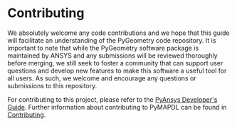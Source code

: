 # Contributing

We absolutely welcome any code contributions and we hope that this
guide will facilitate an understanding of the PyGeometry code
repository. It is important to note that while the PyGeometry software
package is maintained by ANSYS and any submissions will be reviewed
thoroughly before merging, we still seek to foster a community that can
support user questions and develop new features to make this software
a useful tool for all users. As such, we welcome and encourage any
questions or submissions to this repository.

For contributing to this project, please refer to the [PyAnsys Developer's Guide].
Further information about contributing to PyMAPDL can be found in [Contributing].

[PyAnsys Developer's Guide]: https://dev.docs.pyansys.com/index.html
[Contributing]: https://geometry.docs.pyansys.com/dev/contributing.html
